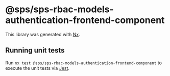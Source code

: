 # @sps/sps-rbac-models-authentication-frontend-component

This library was generated with [Nx](https://nx.dev).

## Running unit tests

Run `nx test @sps/sps-rbac-models-authentication-frontend-component` to execute the unit tests via [Jest](https://jestjs.io).
